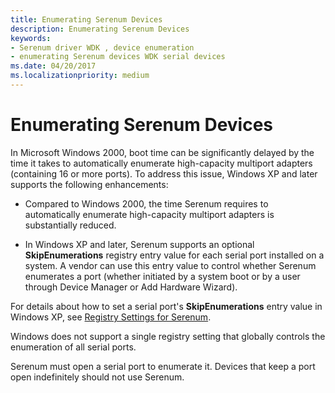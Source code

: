 ```yaml
---
title: Enumerating Serenum Devices
description: Enumerating Serenum Devices
keywords:
- Serenum driver WDK , device enumeration
- enumerating Serenum devices WDK serial devices
ms.date: 04/20/2017
ms.localizationpriority: medium
---
```


# Enumerating Serenum Devices





In Microsoft Windows 2000, boot time can be significantly delayed by the time it takes to automatically enumerate high-capacity multiport adapters (containing 16 or more ports). To address this issue, Windows XP and later supports the following enhancements:

-   Compared to Windows 2000, the time Serenum requires to automatically enumerate high-capacity multiport adapters is substantially reduced.

-   In Windows XP and later, Serenum supports an optional **SkipEnumerations** registry entry value for each serial port installed on a system. A vendor can use this entry value to control whether Serenum enumerates a port (whether initiated by a system boot or by a user through Device Manager or Add Hardware Wizard).

For details about how to set a serial port's **SkipEnumerations** entry value in Windows XP, see [Registry Settings for Serenum](registry-settings-for-serenum.md).

Windows does not support a single registry setting that globally controls the enumeration of all serial ports.

Serenum must open a serial port to enumerate it. Devices that keep a port open indefinitely should not use Serenum.

 

 




